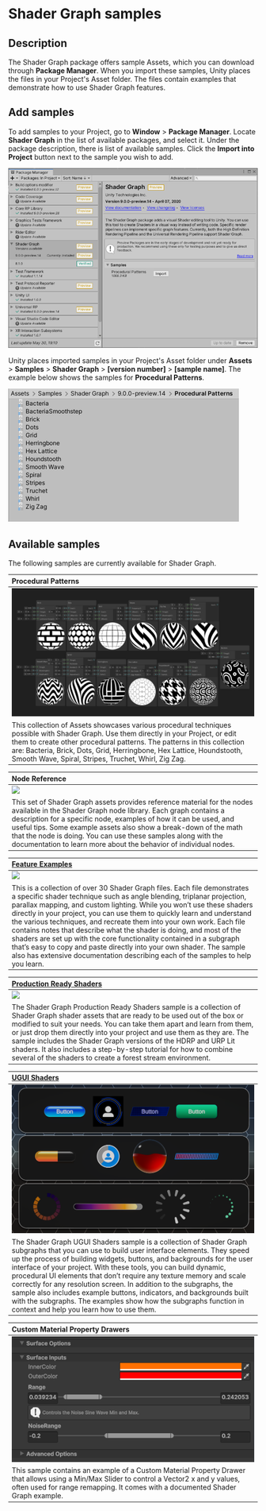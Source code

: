 # Shader Graph samples

## Description

The Shader Graph package offers sample Assets, which you can download through **Package Manager**. When you import these samples, Unity places the files in your Project's Asset folder. The files contain examples that demonstrate how to use Shader Graph features.

## Add samples

To add samples to your Project, go to **Window** > **Package Manager**. Locate **Shader Graph** in the list of available packages, and select it. Under the package description, there is list of available samples. Click the **Import into Project** button next to the sample you wish to add.

![](images/PatternSamples_01.png)

Unity places imported samples in your Project's Asset folder under **Assets** > **Samples** > **Shader Graph** > **[version number]** > **[sample name]**. The example below shows the samples for **Procedural Patterns**.

![](images/PatternSamples_02.png)

## Available samples

The following samples are currently available for Shader Graph.

| Procedural Patterns |
|:--------------------|
|![](images/Patterns_Page.png) |
| This collection of Assets showcases various procedural techniques possible with Shader Graph. Use them directly in your Project, or edit them to create other procedural patterns. The patterns in this collection are: Bacteria, Brick, Dots, Grid, Herringbone, Hex Lattice, Houndstooth, Smooth Wave, Spiral, Stripes, Truchet, Whirl, Zig Zag. |


| Node Reference |
|:--------------------|
|![](images/NodeReferenceSamples.png) |
| This set of Shader Graph assets provides reference material for the nodes available in the Shader Graph node library. Each graph contains a description for a specific node, examples of how it can be used, and useful tips. Some example assets also show a break-down of the math that the node is doing. You can use these samples along with the documentation to learn more about the behavior of individual nodes. |

| [Feature Examples](Shader-Graph-Sample-Feature-Examples.md) |
|:--------------------|
|![](images/FeatureExamplesSample.png) |
| This is a collection of over 30 Shader Graph files.  Each file demonstrates a specific shader technique such as angle blending, triplanar projection, parallax mapping, and custom lighting. While you won’t use these shaders directly in your project, you can use them to quickly learn and understand the various techniques, and recreate them into your own work. Each file contains notes that describe what the shader is doing, and most of the shaders are set up with the core functionality contained in a subgraph that’s easy to copy and paste directly into your own shader. The sample also has extensive documentation describing each of the samples to help you learn.

| [Production Ready Shaders](Shader-Graph-Sample-Production-Ready.md) |
|:--------------------|
|![](images/ProductionReadySample.png) |
| The Shader Graph Production Ready Shaders sample is a collection of Shader Graph shader assets that are ready to be used out of the box or modified to suit your needs.  You can take them apart and learn from them, or just drop them directly into your project and use them as they are. The sample includes the Shader Graph versions of the HDRP and URP Lit shaders. It also includes a step-by-step tutorial for how to combine several of the shaders to create a forest stream environment.

| [UGUI Shaders](Shader-Graph-Sample-UGUI-Shaders.md) |
|:--------------------|
|![](images/UIToolsSample.png) |
| The Shader Graph UGUI Shaders sample is a collection of Shader Graph subgraphs that you can use to build user interface elements. They speed up the process of building widgets, buttons, and backgrounds for the user interface of your project.  With these tools, you can build dynamic, procedural UI elements that don’t require any texture memory and scale correctly for any resolution screen. In addition to the subgraphs, the sample also includes example buttons, indicators, and backgrounds built with the subgraphs.  The examples show how the subgraphs function in context and help you learn how to use them.

| Custom Material Property Drawers |
|:--------------------|
|![](images/CustomMaterialPropertySample.png) |
| This sample contains an example of a Custom Material Property Drawer that allows using a Min/Max Slider to control a Vector2 x and y values, often used for range remapping. It comes with a documented Shader Graph example. |
